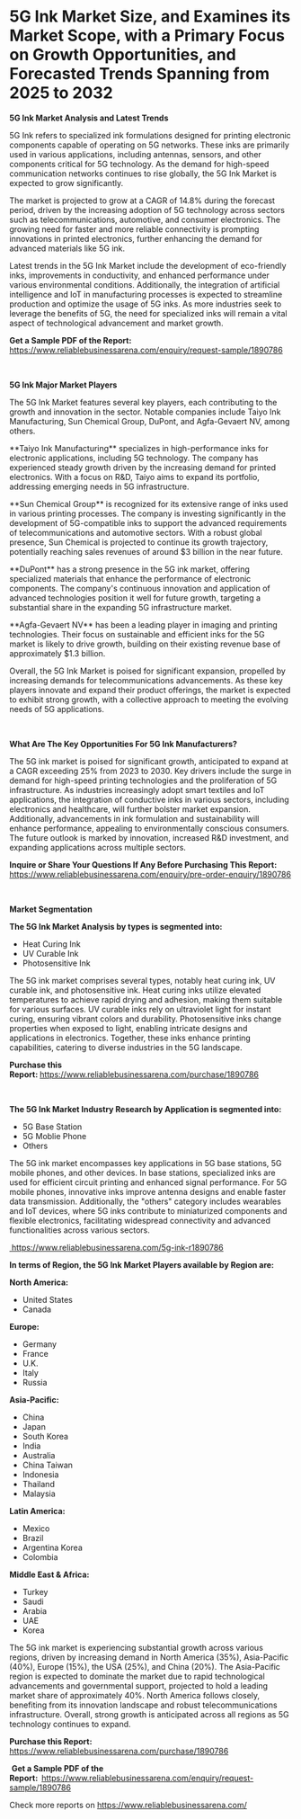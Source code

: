 <p><h1>5G Ink Market Size, and Examines its Market Scope, with a Primary Focus on Growth Opportunities, and Forecasted Trends Spanning from 2025 to 2032</h1></p><p><strong>5G Ink Market Analysis and Latest Trends</strong></p>
<p><p>5G Ink refers to specialized ink formulations designed for printing electronic components capable of operating on 5G networks. These inks are primarily used in various applications, including antennas, sensors, and other components critical for 5G technology. As the demand for high-speed communication networks continues to rise globally, the 5G Ink Market is expected to grow significantly.</p><p>The market is projected to grow at a CAGR of 14.8% during the forecast period, driven by the increasing adoption of 5G technology across sectors such as telecommunications, automotive, and consumer electronics. The growing need for faster and more reliable connectivity is prompting innovations in printed electronics, further enhancing the demand for advanced materials like 5G ink.</p><p>Latest trends in the 5G Ink Market include the development of eco-friendly inks, improvements in conductivity, and enhanced performance under various environmental conditions. Additionally, the integration of artificial intelligence and IoT in manufacturing processes is expected to streamline production and optimize the usage of 5G inks. As more industries seek to leverage the benefits of 5G, the need for specialized inks will remain a vital aspect of technological advancement and market growth.</p></p>
<p><strong>Get a Sample PDF of the Report:&nbsp;</strong> <a href="https://www.reliablebusinessarena.com/enquiry/request-sample/1890786?utm_campaign=3008&utm_medium=2&utm_source=Github&utm_content=ia&utm_term=03042025&utm_id=5g-ink">https://www.reliablebusinessarena.com/enquiry/request-sample/1890786</a></p>
<p>&nbsp;</p>
<p><strong>5G Ink Major Market Players</strong></p>
<p><p>The 5G Ink Market features several key players, each contributing to the growth and innovation in the sector. Notable companies include Taiyo Ink Manufacturing, Sun Chemical Group, DuPont, and Agfa-Gevaert NV, among others.</p><p>**Taiyo Ink Manufacturing** specializes in high-performance inks for electronic applications, including 5G technology. The company has experienced steady growth driven by the increasing demand for printed electronics. With a focus on R&D, Taiyo aims to expand its portfolio, addressing emerging needs in 5G infrastructure.</p><p>**Sun Chemical Group** is recognized for its extensive range of inks used in various printing processes. The company is investing significantly in the development of 5G-compatible inks to support the advanced requirements of telecommunications and automotive sectors. With a robust global presence, Sun Chemical is projected to continue its growth trajectory, potentially reaching sales revenues of around $3 billion in the near future.</p><p>**DuPont** has a strong presence in the 5G ink market, offering specialized materials that enhance the performance of electronic components. The company's continuous innovation and application of advanced technologies position it well for future growth, targeting a substantial share in the expanding 5G infrastructure market.</p><p>**Agfa-Gevaert NV** has been a leading player in imaging and printing technologies. Their focus on sustainable and efficient inks for the 5G market is likely to drive growth, building on their existing revenue base of approximately $1.3 billion. </p><p>Overall, the 5G Ink Market is poised for significant expansion, propelled by increasing demands for telecommunications advancements. As these key players innovate and expand their product offerings, the market is expected to exhibit strong growth, with a collective approach to meeting the evolving needs of 5G applications.</p></p>
<p>&nbsp;</p>
<p><strong>What Are The Key Opportunities For 5G Ink Manufacturers?</strong></p>
<p><p>The 5G ink market is poised for significant growth, anticipated to expand at a CAGR exceeding 25% from 2023 to 2030. Key drivers include the surge in demand for high-speed printing technologies and the proliferation of 5G infrastructure. As industries increasingly adopt smart textiles and IoT applications, the integration of conductive inks in various sectors, including electronics and healthcare, will further bolster market expansion. Additionally, advancements in ink formulation and sustainability will enhance performance, appealing to environmentally conscious consumers. The future outlook is marked by innovation, increased R&D investment, and expanding applications across multiple sectors.</p></p>
<p><strong>Inquire or Share Your Questions If Any Before Purchasing This Report:</strong> <a href="https://www.reliablebusinessarena.com/enquiry/pre-order-enquiry/1890786?utm_campaign=3008&utm_medium=2&utm_source=Github&utm_content=ia&utm_term=03042025&utm_id=5g-ink">https://www.reliablebusinessarena.com/enquiry/pre-order-enquiry/1890786</a></p>
<p>&nbsp;</p>
<p><strong>Market Segmentation</strong></p>
<p><strong>The 5G Ink Market Analysis by types is segmented into:</strong></p>
<p><ul><li>Heat Curing Ink</li><li>UV Curable Ink</li><li>Photosensitive Ink</li></ul></p>
<p><p>The 5G ink market comprises several types, notably heat curing ink, UV curable ink, and photosensitive ink. Heat curing inks utilize elevated temperatures to achieve rapid drying and adhesion, making them suitable for various surfaces. UV curable inks rely on ultraviolet light for instant curing, ensuring vibrant colors and durability. Photosensitive inks change properties when exposed to light, enabling intricate designs and applications in electronics. Together, these inks enhance printing capabilities, catering to diverse industries in the 5G landscape.</p></p>
<p><strong>Purchase this Report:&nbsp;</strong><a href="https://www.reliablebusinessarena.com/purchase/1890786?utm_campaign=3008&utm_medium=2&utm_source=Github&utm_content=ia&utm_term=03042025&utm_id=5g-ink">https://www.reliablebusinessarena.com/purchase/1890786</a></p>
<p>&nbsp;</p>
<p><strong>The 5G Ink Market Industry Research by Application is segmented into:</strong></p>
<p><ul><li>5G Base Station</li><li>5G Moblie Phone</li><li>Others</li></ul></p>
<p><p>The 5G ink market encompasses key applications in 5G base stations, 5G mobile phones, and other devices. In base stations, specialized inks are used for efficient circuit printing and enhanced signal performance. For 5G mobile phones, innovative inks improve antenna designs and enable faster data transmission. Additionally, the "others" category includes wearables and IoT devices, where 5G inks contribute to miniaturized components and flexible electronics, facilitating widespread connectivity and advanced functionalities across various sectors.</p></p>
<p><a href="https://www.reliablebusinessarena.com/5g-ink-r1890786?utm_campaign=3008&utm_medium=2&utm_source=Github&utm_content=ia&utm_term=03042025&utm_id=5g-ink">&nbsp;https://www.reliablebusinessarena.com/5g-ink-r1890786</a></p>
<p><strong>In terms of Region, the 5G Ink Market Players available by Region are:</strong></p>
<p>
    <p> <strong> North America: </strong>
        <ul>
            <li>United States</li>
            <li>Canada</li>
        </ul>
        </p> 
    <p> <strong> Europe: </strong>
        <ul>
            <li>Germany</li>
            <li>France</li>
            <li>U.K.</li>
            <li>Italy</li>
            <li>Russia</li>
        </ul>
        </p> 
    <p> <strong> Asia-Pacific: </strong>
        <ul>
            <li>China</li>
            <li>Japan</li>
            <li>South Korea</li>
            <li>India</li>
            <li>Australia</li>
            <li>China Taiwan</li>
            <li>Indonesia</li>
            <li>Thailand</li>
            <li>Malaysia</li>
        </ul>
        </p> 
    <p> <strong> Latin America: </strong>
        <ul>
            <li>Mexico</li>
            <li>Brazil</li>
            <li>Argentina Korea</li>
            <li>Colombia</li>
        </ul>
        </p> 
    <p> <strong> Middle East & Africa: </strong>
        <ul>
            <li>Turkey</li>
            <li>Saudi</li>
            <li>Arabia</li>
            <li>UAE</li>
            <li>Korea</li>
        </ul>
    </p>
    </p>
<p><p>The 5G ink market is experiencing substantial growth across various regions, driven by increasing demand in North America (35%), Asia-Pacific (40%), Europe (15%), the USA (25%), and China (20%). The Asia-Pacific region is expected to dominate the market due to rapid technological advancements and governmental support, projected to hold a leading market share of approximately 40%. North America follows closely, benefiting from its innovation landscape and robust telecommunications infrastructure. Overall, strong growth is anticipated across all regions as 5G technology continues to expand.</p></p>
<p><strong>Purchase this Report: </strong><a href="https://www.reliablebusinessarena.com/purchase/1890786?utm_campaign=3008&utm_medium=2&utm_source=Github&utm_content=ia&utm_term=03042025&utm_id=5g-ink">https://www.reliablebusinessarena.com/purchase/1890786</a></p>
<p>&nbsp;<strong>Get a Sample PDF of the Report:&nbsp;&nbsp;</strong><a href="https://www.reliablebusinessarena.com/enquiry/request-sample/1890786?utm_campaign=3008&utm_medium=2&utm_source=Github&utm_content=ia&utm_term=03042025&utm_id=5g-ink">https://www.reliablebusinessarena.com/enquiry/request-sample/1890786</a></p>
<p><strong></strong></p>
<p>Check more reports on <a href="https://www.reliablebusinessarena.com/?utm_campaign=3008&utm_medium=2&utm_source=Github&utm_content=ia&utm_term=03042025&utm_id=5g-ink">https://www.reliablebusinessarena.com/</a></p>